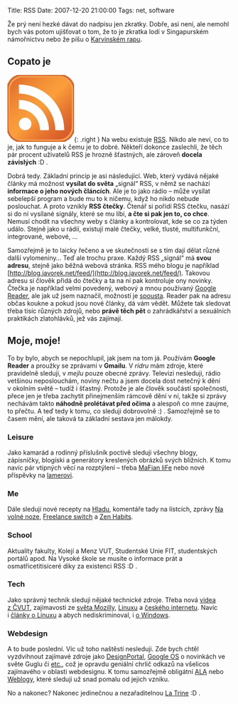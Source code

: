 Title: RSS
Date: 2007-12-20 21:00:00
Tags: net, software

Že prý není hezké dávat do nadpisu jen zkratky. Dobře, asi není, ale nemohl bych vás potom ujišťovat o tom, že to je zkratka lodí v Singapurském námořnictvu nebo že píšu o [Karvinském rapu](http://cs.wikipedia.org/wiki/Rhymes_Street_Squad).

## Copato je

![obrázek](images/17.jpg){: .right } Na webu existuje [RSS](http://cs.wikipedia.org/wiki/RSS). Nikdo ale neví, co to je, jak to funguje a k čemu je to dobré. Někteří dokonce zaslechli, že těch pár procent uživatelů RSS je hrozně šťastných, ale zároveň **docela závislých** :D .

Dobrá tedy. Základní princip je asi následující. Web, který vydává nějaké články má možnost **vysílat do světa** „signál“ RSS, v němž se nachází **informace o jeho nových článcích**. Ale je to jako rádio – může vysílat sebelepší program a bude mu to k ničemu, když ho nikdo nebude poslouchat. A proto vznikly **RSS čtečky**. Čtenář si pořídí RSS čtečku, nasází si do ní vysílané signály, které se mu líbí, **a čte si pak jen to, co chce**. Nemusí chodit na všechny weby s články a kontrolovat, kde se co za týden událo. Stejně jako u rádií, existují malé čtečky, velké, tlusté, multifunkční, integrované, webové, …

Samozřejmě je to laicky řečeno a ve skutečnosti se s tím dají dělat různé další vylomeniny… Teď ale trochu praxe. Každý RSS „signál“ má **svou adresu**, stejně jako běžná webová stránka. RSS mého blogu je například [http://blog.javorek.net/feed/](http://blog.javorek.net/feed/). Takovou adresu si člověk přidá do čtečky a ta na ní pak kontroluje ony novinky. Čtečka je například velmi povedený, webový a mnou používaný [Google Reader](http://www.google.com/reader/), ale jak už jsem naznačil, možností je [spousta](http://www.google.cz/search?q=rss+čtečka&ie=utf-8). Reader pak na adresu občas koukne a pokud jsou nové články, dá vám vědět. Můžete tak sledovat třeba tisíc různých zdrojů, nebo **právě těch pět** o zahrádkářství a sexuálních praktikách zlatohlávků, jež vás zajímají.

## Moje, moje!

To by bylo, abych se nepochlupil, jak jsem na tom já. Používám **Google Reader** a proužky se zprávami v **Gmailu**. V *rídru* mám zdroje, které pravidelně sleduji, v *mejlu* pouze obecné zprávy. Televizi nesleduji, rádio vetšinou neposlouchám, noviny nečtu a jsem docela dost netečný k dění v okolním světě – tudíž i šťastný. Protože je ale člověk součástí společnosti, přece jen je třeba zachytit přinejmenším rámcově dění v ní, takže si zprávy nechávám takto **náhodně prolétávat před očima** a alespoň co mne zaujme, to přečtu. A teď tedy k tomu, co sleduji dobrovolně :) . Samozřejmě se to časem mění, ale taková ta základní sestava jen málokdy.

### Leisure

Jako kamarád a rodinný příslušník poctivě sleduji všechny blogy, zápisníčky, blogíski a generátory kreslených obrázků svých bližních. K tomu navíc pár vtipných věcí na rozptýlení – třeba [MaFian liFe](http://www-ucjf.troja.mff.cuni.cz/scheirich/?s=4) nebo nové příspěvky na [lamerovi](http://lamer.cz/).

### Me

Dále sleduji nové recepty na [Hladu](http://hlad.javorek.net/), komentáře tady na lístcích, zprávy [Na volné noze](http://navolnenoze.cz/), [Freelance switch](http://freelanceswitch.com/) a [Zen Habits](http://zenhabits.net/).

### School

Aktuality fakulty, Kolejí a Menz VUT, Studentské Unie FIT, studentských portálů apod. Na Vysoké škole se musíte o informace prát a osmatřicetitisíceré díky za existenci RSS :D .

### Tech

Jako správný technik sleduji nějaké technické zdroje. Třeba nová [videa z ČVUT](http://www.avc-cvut.cz/), zajímavosti ze [světa Mozilly](http://jasnapaka.bloguje.cz/), [Linuxu](http://www.root.cz/zpravicky/) a [českého internetu](http://www.lupa.cz/zpravicky/). Navíc i [články o Linuxu](http://www.linuxexpres.cz/) a abych nediskriminoval, i [o Windows](http://winarna.blog.cz/).

### Webdesign

A to bude poslední. Víc už toho naštěstí nesleduji. Zde bych chtěl vyzdvihnout zajímavé zdroje jako [DesignPortal](http://www.designportal.cz/), [Google OS](http://googlesystem.blogspot.com/) o novinkách ve světe Guglu či [etc.](http://www.fortysomething.ca/mt/etc/), což je opravdu geniální chrlič odkazů na všelicos zajímavého v oblasti webdesignu. K tomu samozřejmě obligátní [ALA](http://www.alistapart.com/) nebo [Weblogy](http://www.weblogy.cz/), které sleduji už snad pomalu od jejich vzniku.

No a nakonec? Nakonec jedinečnou a nezařaditelnou [La Trine](http://latrine.dgx.cz/) :D .